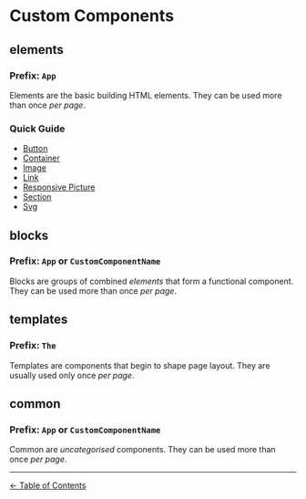 # Custom Components

## elements

### Prefix: `App`

Elements are the basic building HTML elements. They can be used more than once _per page_.

### Quick Guide

- [Button](elements/button.md)
- [Container](elements/container.md)
- [Image](elements/image.md)
- [Link](elements/link.md)
- [Responsive Picture](elements/picture.md)
- [Section](elements/section.md)
- [Svg](elements/svg.md)

## blocks

### Prefix: `App` or `CustomComponentName`

Blocks are groups of combined _elements_ that form a functional component. They can be used more than once _per page_.

## templates

### Prefix: `The`

Templates are components that begin to shape page layout. They are usually used only once _per page_.

## common

### Prefix: `App` or `CustomComponentName`

Common are _uncategorised_ components. They can be used more than once _per page_.

---

[← Table of Contents](../README.md)
